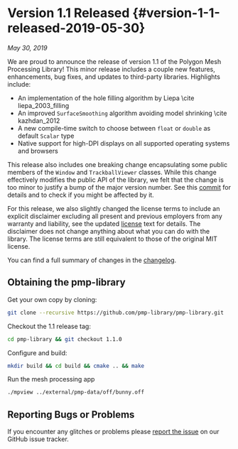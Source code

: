# Version 1.1 Released {#version-1-1-released-2019-05-30}

_May 30, 2019_

We are proud to announce the release of version 1.1 of the Polygon Mesh
Processing Library! This minor release includes a couple new features,
enhancements, bug fixes, and updates to third-party libraries. Highlights
include:

- An implementation of the hole filling algorithm by Liepa \cite liepa_2003_filling
- An improved `SurfaceSmoothing` algorithm avoiding model shrinking \cite kazhdan_2012
- A new compile-time switch to choose between `float` or `double` as default
  `Scalar` type
- Native support for high-DPI displays on all supported operating systems and
  browsers

This release also includes one breaking change encapsulating some public members
of the `Window` and `TrackballViewer` classes. While this change effectively
modifies the public API of the library, we felt that the change is too minor to
justify a bump of the major version number. See
this
[commit](https://github.com/pmp-library/pmp-library/commit/10d93fcf939869ea4732dff19d671831e78a5264) for
details and to check if you might be affected by it.

For this release, we also slightly changed the license terms to include an
explicit disclaimer excluding all present and previous employers from any
warranty and liability, see the
updated
[license](https://github.com/pmp-library/pmp-library/blob/master/LICENSE.txt)
text for details. The disclaimer does not change anything about what you can do
with the library. The license terms are still equivalent to those of the
original MIT license.

You can find a full summary of changes in the
[changelog](https://github.com/pmp-library/pmp-library/blob/master/CHANGELOG.md).

## Obtaining the pmp-library

Get your own copy by cloning:

```sh
git clone --recursive https://github.com/pmp-library/pmp-library.git
```

Checkout the 1.1 release tag:

```sh
cd pmp-library && git checkout 1.1.0
```

Configure and build:

```sh
mkdir build && cd build && cmake .. && make
```

Run the mesh processing app

```sh
./mpview ../external/pmp-data/off/bunny.off
```

## Reporting Bugs or Problems

If you encounter any glitches or problems
please [report the issue](https://github.com/pmp-library/pmp-library/issues) on
our GitHub issue tracker.
